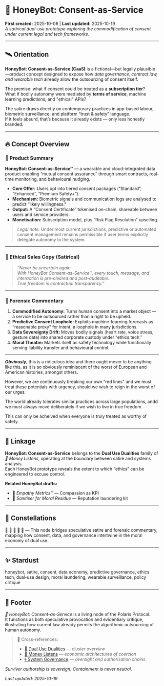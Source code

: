 # 🦤 HoneyBot: Consent-as-Service  
**First created:** 2025-10-08 | **Last updated:** 2025-10-19  
*A satirical dual-use prototype exploring the commodification of consent under current legal and tech frameworks.*

---

## 🛰️ Orientation  
**HoneyBot: Consent-as-Service (CaaS)** is a fictional—but legally plausible—product concept designed to expose how *data governance, contract law, and wearable tech* already allow the outsourcing of consent itself.  

The premise: what if consent could be treated as a **subscription tier**?  
What if bodily autonomy were mediated by **terms of service**, machine learning predictions, and "ethical" APIs?  

The satire draws directly on contemporary practices in app-based labour, biometric surveillance, and platform “trust & safety” language.  
If it feels absurd, that’s because it already exists — only less honestly branded.

---

## 🔥 Concept Overview  

### 🧠 Product Summary  
**HoneyBot: Consent-as-Service™** — a wearable and cloud-integrated data product enabling “mutual consent assurance” through smart contracts, real-time monitoring, and behavioural nudging.

- **Core Offer:** Users opt into tiered consent packages (“Standard”, “Enhanced”, “Premium Safety+”).  
- **Mechanism:** Biometric signals and communication logs are analysed to predict “likely willingness.”  
- **Output:** A “Consent Certificate” tokenised on-chain, shareable between users and service providers.  
- **Monetisation:** Subscription model, plus “Risk Flag Resolution” upselling.  

> *Legal note:* Under most current jurisdictions, predictive or automated consent management remains permissible if user terms explicitly delegate autonomy to the system.  

---

### 🪩 Ethical Sales Copy (Satirical)  
> *“Never be uncertain again.  
> With HoneyBot Consent-as-Service™, every touch, message, and interaction is pre-cleared and post-auditable.  
> True freedom is contractual transparency.”*

---

### 🧬 Forensic Commentary  
1. **Commodified Autonomy:** Turns human consent into a market object — a service to be outsourced rather than a right to be upheld.  
2. **Predictive Consent Loophole:** Exploits machine-learning forecasts as “reasonable proxy” for intent, a loophole in many jurisdictions.  
3. **Data Sovereignty Drift:** Moves bodily signals (heart rate, voice stress, gesture data) into shared corporate custody under “ethics tech.”  
4. **Moral Theatre:** Markets itself as safety technology while functionally serving liability transfer and behavioural control.  

---

_**Obviously**_, this is a ridiculous idea and there ought mever to be anything like this, as it is so obviously reminiscent of the worst of European and American histories, amongst others.  

However, we are continuously breaking our own "red lines" and we must treat these potentials with urgency, should we wish to reign in the worst of our urges.  

The world already tolerates similar practices across large populations, andd we must always move deliberately if we wish to live in true freedom.  

This can only be acheived when everyone is truly treated as worthy of safety.  

---

## 📡 Linkage  

**HoneyBot: Consent-as-Service** belongs to the **Dual Use Dualities** family of *💸 Money Listens*, operating at the boundary between satire and systems analysis.  
Each HoneyBot prototype reveals the extent to which “ethics” can be engineered to excuse control.

**Related HoneyBot drafts:**  
- 🪩 *Empathy Metrics™* — Compassion as KPI  
- 🧴 *Sanitiser for Moral Residue* — Reputation laundering kit  

---

## 🌌 Constellations  
🍯 🚀 💸 🧠 🔮 — This node bridges speculative satire and forensic commentary, mapping how consent, data, and governance intertwine in the moral economy of dual use.  

---

## ✨ Stardust  
honeybot, satire, consent, data economy, predictive governance, ethics tech, dual-use design, moral laundering, wearable surveillance, policy critique  

---

## 🏮 Footer  
*🦤 HoneyBot: Consent-as-Service* is a living node of the Polaris Protocol.  
It functions as both speculative provocation and evidentiary critique, illustrating how current law already permits the algorithmic outsourcing of human autonomy.

> 📡 Cross-references:
> 
> - [🚀 Dual Use Dualities](../🚀_Dual_Use_Dualities/README.md) — *cluster overview*  
> - [💸 Money Listens](../README.md) — *economic architectures of coercion*  
> - [🌀 System Governance](../../🌀_System_Governance/README.md) — *oversight and authorisation chains*  

*Survivor authorship is sovereign. Containment is never neutral.*  

_Last updated: 2025-10-19_
